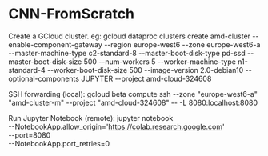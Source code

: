 # CNN-FromScratch

Create a GCloud cluster. eg:
gcloud dataproc clusters create amd-cluster --enable-component-gateway --region europe-west6 
--zone europe-west6-a --master-machine-type c2-standard-8 --master-boot-disk-type pd-ssd 
--master-boot-disk-size 500 --num-workers 5 --worker-machine-type n1-standard-4 
--worker-boot-disk-size 500 --image-version 2.0-debian10 
--optional-components JUPYTER --project amd-cloud-324608


SSH forwarding (local):
gcloud beta compute ssh --zone "europe-west6-a" "amd-cluster-m"  --project "amd-cloud-324608" -- -L 8080:localhost:8080


Run Jupyter Notebook (remote):
jupyter notebook \
  --NotebookApp.allow_origin='https://colab.research.google.com' \
  --port=8080 \
  --NotebookApp.port_retries=0
